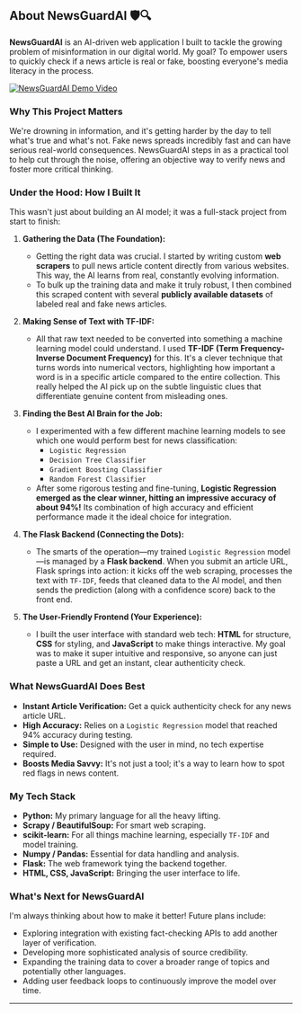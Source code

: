 ## About NewsGuardAI 🛡️🔍

**NewsGuardAI** is an AI-driven web application I built to tackle the growing problem of misinformation in our digital world. My goal? To empower users to quickly check if a news article is real or fake, boosting everyone's media literacy in the process.

[![NewsGuardAI Demo Video](http://img.youtube.com/vi/ZffgqAQS1SY/hqdefault.jpg)](https://youtu.be/ZfFggAQS1SY)

### Why This Project Matters

We're drowning in information, and it's getting harder by the day to tell what's true and what's not. Fake news spreads incredibly fast and can have serious real-world consequences. NewsGuardAI steps in as a practical tool to help cut through the noise, offering an objective way to verify news and foster more critical thinking.

### Under the Hood: How I Built It

This wasn't just about building an AI model; it was a full-stack project from start to finish:

1.  **Gathering the Data (The Foundation):**
    * Getting the right data was crucial. I started by writing custom **web scrapers** to pull news article content directly from various websites. This way, the AI learns from real, constantly evolving information.
    * To bulk up the training data and make it truly robust, I then combined this scraped content with several **publicly available datasets** of labeled real and fake news articles.

2.  **Making Sense of Text with TF-IDF:**
    * All that raw text needed to be converted into something a machine learning model could understand. I used **TF-IDF (Term Frequency-Inverse Document Frequency)** for this. It's a clever technique that turns words into numerical vectors, highlighting how important a word is in a specific article compared to the entire collection. This really helped the AI pick up on the subtle linguistic clues that differentiate genuine content from misleading ones.

3.  **Finding the Best AI Brain for the Job:**
    * I experimented with a few different machine learning models to see which one would perform best for news classification:
        * `Logistic Regression`
        * `Decision Tree Classifier`
        * `Gradient Boosting Classifier`
        * `Random Forest Classifier`
    * After some rigorous testing and fine-tuning, **Logistic Regression emerged as the clear winner, hitting an impressive accuracy of about 94%!** Its combination of high accuracy and efficient performance made it the ideal choice for integration.

4.  **The Flask Backend (Connecting the Dots):**
    * The smarts of the operation—my trained `Logistic Regression` model—is managed by a **Flask backend**. When you submit an article URL, Flask springs into action: it kicks off the web scraping, processes the text with `TF-IDF`, feeds that cleaned data to the AI model, and then sends the prediction (along with a confidence score) back to the front end.

5.  **The User-Friendly Frontend (Your Experience):**
    * I built the user interface with standard web tech: **HTML** for structure, **CSS** for styling, and **JavaScript** to make things interactive. My goal was to make it super intuitive and responsive, so anyone can just paste a URL and get an instant, clear authenticity check.

### What NewsGuardAI Does Best

* **Instant Article Verification:** Get a quick authenticity check for any news article URL.
* **High Accuracy:** Relies on a `Logistic Regression` model that reached 94% accuracy during testing.
* **Simple to Use:** Designed with the user in mind, no tech expertise required.
* **Boosts Media Savvy:** It's not just a tool; it's a way to learn how to spot red flags in news content.

### My Tech Stack

* **Python:** My primary language for all the heavy lifting.
* **Scrapy / BeautifulSoup:** For smart web scraping.
* **scikit-learn:** For all things machine learning, especially `TF-IDF` and model training.
* **Numpy / Pandas:** Essential for data handling and analysis.
* **Flask:** The web framework tying the backend together.
* **HTML, CSS, JavaScript:** Bringing the user interface to life.

### What's Next for NewsGuardAI

I'm always thinking about how to make it better! Future plans include:

* Exploring integration with existing fact-checking APIs to add another layer of verification.
* Developing more sophisticated analysis of source credibility.
* Expanding the training data to cover a broader range of topics and potentially other languages.
* Adding user feedback loops to continuously improve the model over time.

---
